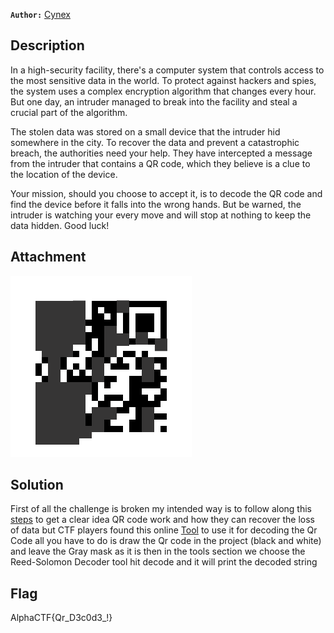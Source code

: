 
**`Author:`** [Cynex](https://github.com/cynex-k)

## Description

In a high-security facility, there's a computer system that controls access to the most sensitive data in the world. To protect against hackers and spies, the system uses a complex encryption algorithm that changes every hour. But one day, an intruder managed to break into the facility and steal a crucial part of the algorithm.

The stolen data was stored on a small device that the intruder hid somewhere in the city. To recover the data and prevent a catastrophic breach, the authorities need your help. They have intercepted a message from the intruder that contains a QR code, which they believe is a clue to the location of the device.

Your mission, should you choose to accept it, is to decode the QR code and find the device before it falls into the wrong hands. But be warned, the intruder is watching your every move and will stop at nothing to keep the data hidden. Good luck!
## Attachment
![Challenge.png](../Challenge.png)
## Solution

First of all the challenge is broken my intended way is to follow along this [steps](https://github.com/pwning/public-writeup/blob/master/mma2015/misc400-qr/writeup.md) to get a clear idea QR code work and how they can recover the loss of data 
but CTF players found this online [Tool](https://merricx.github.io/qrazybox/) to use it for decoding the Qr Code 
all you have to do is draw the Qr code in the project (black and white) and leave the Gray mask as it is then in the tools section we choose the Reed-Solomon Decoder tool 
hit decode and it will print the decoded string 

## Flag
AlphaCTF{Qr_D3c0d3_!}

